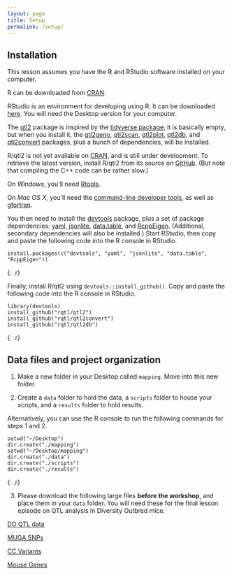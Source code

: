```yaml
---
layout: page
title: Setup
permalink: /setup/
---
```

## Installation

This lesson assumes you have the R and RStudio software installed on your computer.

R can be downloaded from [CRAN](https://cran.r-project.org/mirrors.html).

RStudio is an environment for developing using R.
It can be downloaded [here](https://www.rstudio.com/products/rstudio/download/).
You will need the Desktop version for your computer.

The [qtl2](https://github.com/rqtl/qtl2) package is
inspired by the
[tidyverse package](https://cran.r-project.org/package=tidyverse);
it is basically empty, but when you install it, the
[qtl2geno](https://github.com/rqtl/qtl2geno),
[qtl2scan](https://github.com/rqtl/qtl2scan),
[qtl2plot](https://github.com/rqtl/qtl2plot),
[qtl2db](https://github.com/rqtl/qtl2db), and
[qtl2convert](https://github.com/rqtl/qtl2convert) packages, plus a
bunch of dependencies, will be installed.

R/qtl2 is not yet available on [CRAN](https://cran.r-project.org), and
is still under development. To retrieve the latest version, install R/qtl2 from its source on
[GitHub](https://github.com/rqtl). (But note that compiling the C++
code can be rather slow.)

On _Windows_, you'll need [Rtools](https://cran.r-project.org/bin/windows/Rtools/).

On _Mac OS X_, you'll need the
[command-line developer tools](https://mac-how-to.gadgethacks.com/how-to/install-command-line-developer-tools-without-xcode-0168115/),
as well as [gfortran](https://gcc.gnu.org/wiki/GFortranBinaries#MacOS).

You then need to install the
[devtools](https://github.com/hadley/devtools) package, plus a set of
package dependencies: [yaml](https://cran.r-project.org/package=yaml),
[jsonlite](https://cran.r-project.org/package=jsonlite),
[data.table](https://cran.r-project.org/package=data.table),
and [RcppEigen](https://github.com/RcppCore/RcppEigen).
(Additional, secondary dependencies will also be installed.) Start RStudio, then copy and paste the following code into the R console in RStudio.

~~~
install.packages(c("devtools", "yaml", "jsonlite", "data.table", "RcppEigen"))
~~~
{: .r}

Finally, install R/qtl2 using `devtools::install_github()`. Copy and paste the following code into the R console in RStudio.

~~~
library(devtools)
install_github("rqtl/qtl2")
install_github("rqtl/qtl2convert")
install_github("rqtl/qtl2db")
~~~
{: .r}

## Data files and project organization

1. Make a new folder in your Desktop called `mapping`. Move into this new folder.

2. Create  a `data` folder to hold the data, a `scripts` folder to house your scripts, and a `results` folder to hold results. 

Alternatively, you can use the R console to run the following commands for steps 1 and 2.

~~~
setwd("~/Desktop")
dir.create("./mapping")
setwd("~/Desktop/mapping")
dir.create("./data")
dir.create("./scripts")
dir.create("./results")
~~~
{: .r}

3. Please download the following large files **before the workshop**, and place them in your `data` folder. You will 
need these for the final lesson episode on QTL analysis in Diversity Outbred mice.

[DO QTL data](ftp://ftp.jax.org/dgatti/qtl2_workshop/qtl2_demo.Rdata)

[MUGA SNPs](ftp://ftp.jax.org/MUGA/muga_snps.Rdata)

[CC Variants](ftp://ftp.jax.org/dgatti/CC_SNP_DB/cc_variants.sqlite)

[Mouse Genes](ftp://ftp.jax.org/dgatti/CC_SNP_DB/mouse_genes.sqlite)
